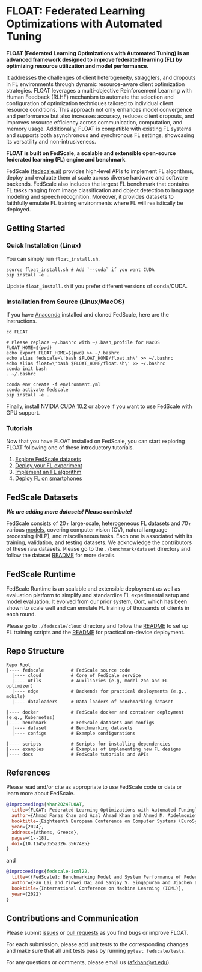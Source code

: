 <h1> FLOAT: Federated Learning Optimizations with Automated Tuning </h1>

**FLOAT (Federated Learning Optimizations with Automated Tuning) is an advanced framework designed to improve federated learning (FL) by optimizing resource utilization and model performance.**

It addresses the challenges of client heterogeneity, stragglers, and dropouts in FL environments through dynamic resource-aware client optimization strategies. FLOAT leverages a multi-objective Reinforcement Learning with Human Feedback (RLHF) mechanism to automate the selection and configuration of optimization techniques tailored to individual client resource conditions. This approach not only enhances model convergence and performance but also increases accuracy, reduces client dropouts, and improves resource efficiency across communication, computation, and memory usage. Additionally, FLOAT is compatible with existing FL systems and supports both asynchronous and synchronous FL settings, showcasing its versatility and non-intrusiveness. 

**FLOAT is built on FedScale, a scalable and extensible open-source federated learning (FL) engine and benchmark**. 

FedScale ([fedscale.ai](https://fedscale.ai/)) provides high-level APIs to implement FL algorithms, deploy and evaluate them at scale across diverse hardware and software backends. 
FedScale also includes the largest FL benchmark that contains FL tasks ranging from image classification and object detection to language modeling and speech recognition. 
Moreover, it provides datasets to faithfully emulate FL training environments where FL will realistically be deployed.


## Getting Started

### Quick Installation (Linux)

You can simply run `float_install.sh`.

```
source float_install.sh # Add `--cuda` if you want CUDA 
pip install -e .
```

Update `float_install.sh` if you prefer different versions of conda/CUDA.

### Installation from Source (Linux/MacOS)

If you have [Anaconda](https://www.anaconda.com/products/distribution#download-section) installed and cloned FedScale, here are the instructions.
```
cd FLOAT

# Please replace ~/.bashrc with ~/.bash_profile for MacOS
FLOAT_HOME=$(pwd)
echo export FLOAT_HOME=$(pwd) >> ~/.bashrc
echo alias fedscale=\'bash $FLOAT_HOME/float.sh\' >> ~/.bashrc
echo alias float=\'bash $FLOAT_HOME/float.sh\' >> ~/.bashrc 
conda init bash
. ~/.bashrc

conda env create -f environment.yml
conda activate fedscale
pip install -e .
```

Finally, install NVIDIA [CUDA 10.2](https://developer.nvidia.com/cuda-downloads) or above if you want to use FedScale with GPU support.


### Tutorials

Now that you have FLOAT installed on FedScale, you can start exploring FLOAT following one of these introductory tutorials.

1. [Explore FedScale datasets](./docs/Femnist_stats.md)
2. [Deploy your FL experiment](./docs/tutorial.md)
3. [Implement an FL algorithm](./examples/README.md)
4. [Deploy FL on smartphones](./fedscale/edge/android/README.md)

## FedScale Datasets

***We are adding more datasets! Please contribute!***

FedScale consists of 20+ large-scale, heterogeneous FL datasets and 70+ various [models](./fedscale/utils/models/cv_models/README.md), covering computer vision (CV), natural language processing (NLP), and miscellaneous tasks. 
Each one is associated with its training, validation, and testing datasets. 
We acknowledge the contributors of these raw datasets. Please go to the `./benchmark/dataset` directory and follow the dataset [README](./benchmark/dataset/README.md) for more details.

## FedScale Runtime
FedScale Runtime is an scalable and extensible deployment as well as evaluation platform to simplify and standardize FL experimental setup and model evaluation. 
It evolved from our prior system, [Oort](https://github.com/SymbioticLab/Oort), which has been shown to scale well and can emulate FL training of thousands of clients in each round.

Please go to `./fedscale/cloud` directory and follow the [README](./fedscale/cloud/README.md) to set up FL training scripts and the [README](./fedscale/edge/android/README.md) for practical on-device deployment.


## Repo Structure

```
Repo Root
|---- fedscale          # FedScale source code
  |---- cloud           # Core of FedScale service
  |---- utils           # Auxiliaries (e.g, model zoo and FL optimizer)
  |---- edge            # Backends for practical deployments (e.g., mobile)
  |---- dataloaders     # Data loaders of benchmarking dataset

|---- docker            # FedScale docker and container deployment (e.g., Kubernetes)
|---- benchmark         # FedScale datasets and configs
  |---- dataset         # Benchmarking datasets
  |---- configs         # Example configurations

|---- scripts           # Scripts for installing dependencies
|---- examples          # Examples of implementing new FL designs
|---- docs              # FedScale tutorials and APIs
```

## References
Please read and/or cite as appropriate to use FedScale code or data or learn more about FedScale.

```bibtex
@inproceedings{Khan2024FLOAT,
  title={FLOAT: Federated Learning Optimizations with Automated Tuning},
  author={Ahmad Faraz Khan and Azal Ahmad Khan and Ahmed M. Abdelmoniem and Samuel Fountain and Ali R. Butt and Ali Anwar},
  booktitle={Eighteenth European Conference on Computer Systems (EuroSys '24)},
  year={2024},
  address={Athens, Greece},
  pages={1--18},
  doi={10.1145/3552326.3567485}
}
```

and  

```bibtex
@inproceedings{fedscale-icml22,
  title={{FedScale}: Benchmarking Model and System Performance of Federated Learning at Scale},
  author={Fan Lai and Yinwei Dai and Sanjay S. Singapuram and Jiachen Liu and Xiangfeng Zhu and Harsha V. Madhyastha and Mosharaf Chowdhury},
  booktitle={International Conference on Machine Learning (ICML)},
  year={2022}
}
```

## Contributions and Communication
Please submit [issues](https://github.com/AFKD98/FLOAT/issues) or [pull requests](https://github.com/AFKD98/FLOAT/pulls) as you find bugs or improve FLOAT.

For each submission, please add unit tests to the corresponding changes and make sure that all unit tests pass by running `pytest fedscale/tests`.

For any questions or comments, please email us ([afkhan@vt.edu](mailto:afkhan@vt.edu)). 

